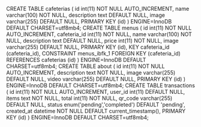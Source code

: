 CREATE TABLE cafeterias (
  id int(11) NOT NULL AUTO_INCREMENT,
  name varchar(100) NOT NULL,
  description text DEFAULT NULL,
  image varchar(255) DEFAULT NULL,
  PRIMARY KEY (id)
) ENGINE=InnoDB DEFAULT CHARSET=utf8mb4;
CREATE TABLE menus (
  id int(11) NOT NULL AUTO_INCREMENT,
  cafeteria_id int(11) NOT NULL,
  name varchar(100) NOT NULL,
  description text DEFAULT NULL,
  price int(11) NOT NULL,
  image varchar(255) DEFAULT NULL,
  PRIMARY KEY (id),
  KEY cafeteria_id (cafeteria_id),
  CONSTRAINT menus_ibfk_1 FOREIGN KEY (cafeteria_id) REFERENCES cafeterias (id)
) ENGINE=InnoDB DEFAULT CHARSET=utf8mb4;
CREATE TABLE about (
  id int(11) NOT NULL AUTO_INCREMENT,
  description text NOT NULL,
  image varchar(255) DEFAULT NULL,
  video varchar(255) DEFAULT NULL,
  PRIMARY KEY (id)
) ENGINE=InnoDB DEFAULT CHARSET=utf8mb4;
CREATE TABLE transactions (
  id int(11) NOT NULL AUTO_INCREMENT,
  user_id int(11) DEFAULT NULL,
  items text NOT NULL,
  total int(11) NOT NULL,
  qr_code varchar(255) DEFAULT NULL,
  status enum('pending','completed') DEFAULT 'pending',
  created_at datetime NOT NULL DEFAULT current_timestamp(),
  PRIMARY KEY (id)
) ENGINE=InnoDB DEFAULT CHARSET=utf8mb4;
